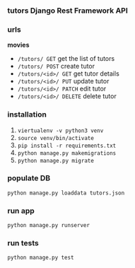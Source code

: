 ### tutors Django Rest Framework API

### urls


**movies**
* `/tutors/ GET`  get the list of tutors
* `/tutors/ POST` create tutor
* `/tutors/<id>/ GET` get tutor details
* `/tutors/<id>/ PUT` update tutor
* `/tutors/<id>/ PATCH` edit tutor
* `/tutors/<id>/ DELETE` delete tutor

### installation
1. `viertualenv -v python3 venv`
2. `source venv/bin/activate`
3. `pip install -r requirements.txt`
4. `python manage.py makemigrations`
5. `python manage.py migrate`

### populate DB
`python manage.py loaddata tutors.json`

### run app
`python manage.py runserver`

### run tests
`python manage.py test`
